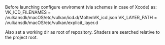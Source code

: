Before launching configure enviroment (via schemes in case of Xcode) as:
VK_ICD_FILENAMES = <path>/vulkansdk/macOS/etc/vulkan/icd.d/MoltenVK_icd.json
VK_LAYER_PATH = <path>/vulkansdk/macOS/etc/vulkan/explicit_layer.d

Also set a working dir as root of repository. Shaders are searched relative to the project root.
